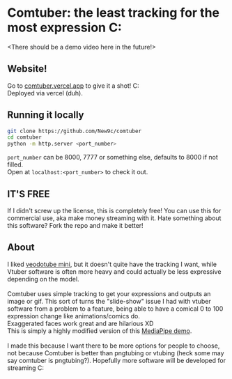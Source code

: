 # Comtuber: the least tracking for the most expression C:
<There should be a demo video here in the future!>
## Website!
Go to [comtuber.vercel.app](https://comtuber.vercel.app) to give it a shot! C:<br>
Deployed via vercel (duh).
## Running it locally
```sh
git clone https://github.com/New9c/comtuber
cd comtuber
python -m http.server <port_number>
```

`port_number` can be 8000, 7777 or something else, defaults to 8000 if not filled.<br>
Open <insert your browser> at `localhost:<port_number>` to check it out.

## IT'S FREE
If I didn't screw up the license, this is completely free! You can use this for commercial use, aka make money streaming with it. Hate something about this software? Fork the repo and make it better!
## About
I liked [veodotube mini](https://olmewe.itch.io/veadotube-mini), but it doesn't quite have the tracking I want, while Vtuber software is often more heavy and could actually be less expressive depending on the model.<br><br> 
Comtuber uses simple tracking to get your expressions and outputs an image or gif. This sort of turns the "slide-show" issue I had with vtuber software from a problem to a feature, being able to have a comical 0 to 100 expression change like animations/comics do. <br>
Exaggerated faces work great and are hilarious XD<br>
This is simply a highly modified version of this [MediaPipe demo](https://codepen.io/mediapipe-preview/pen/OJBVQJm).<br><br>
I made this because I want there to be more options for people to choose, not because Comtuber is better than pngtubing or vtubing (heck some may say comtuber is pngtubing?). Hopefully more software will be developed for streaming C:
